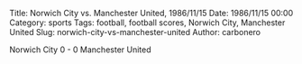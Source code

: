 Title: Norwich City vs. Manchester United, 1986/11/15
Date: 1986/11/15 00:00
Category: sports
Tags: football, football scores, Norwich City, Manchester United
Slug: norwich-city-vs-manchester-united
Author: carbonero


Norwich City 0 - 0 Manchester United
